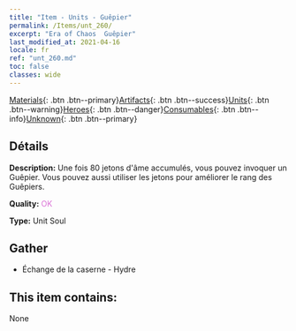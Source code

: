 ```yaml
---
title: "Item - Units - Guêpier"
permalink: /Items/unt_260/
excerpt: "Era of Chaos  Guêpier"
last_modified_at: 2021-04-16
locale: fr
ref: "unt_260.md"
toc: false
classes: wide
---
```

 [Materials](/fr/Items/){: .btn .btn--primary}[Artifacts](/fr/Items/Artifacts/){: .btn .btn--success}[Units](/fr/Items/Units/){: .btn .btn--warning}[Heroes](/fr/Items/Heroes/){: .btn .btn--danger}[Consumables](/fr/Items/Consumables/){: .btn .btn--info}[Unknown](/fr/Items/Unknown/){: .btn .btn--primary}

## Détails
 **Description:** Une fois 80 jetons d'âme accumulés, vous pouvez invoquer un Guêpier. Vous pouvez aussi utiliser les jetons pour améliorer le rang des Guêpiers.

 **Quality:** <span style="color: #DA70D6">OK</span>

 **Type:** Unit Soul

## Gather

*    Échange de la caserne - Hydre 

## This item contains:

  None

